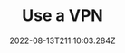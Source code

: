 ---
title: Use a VPN
date: "2022-08-13T211:10:03.284Z"
description: "This is optional, but a VPN provides you with a very high level of data security against a range of parties: Apps, your ISP, public network monitors. Given the rise in remote working, and the flexibility of working out in public locations, having a VPN is particularly important when passing sensitive data (such as business information) across the internet. There are a broad range of options for VPNs that each come with different benefits and drawbacks, so consider doing some research into this to find an option that best suits your personal and professional requirements."
position: 30
section: "Your network"
---